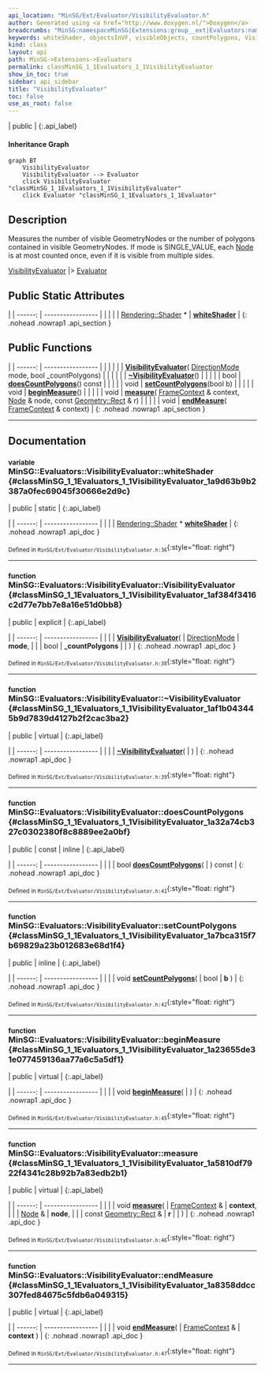 ```yaml
---
api_location: "MinSG/Ext/Evaluator/VisibilityEvaluator.h"
author: Generated using <a href="http://www.doxygen.nl/">Doxygen</a>
breadcrumbs: "MinSG:namespaceMinSG|Extensions:group__ext|Evaluators:namespaceMinSG_1_1Evaluators"
keywords: whiteShader, objectsInVF, visibleObjects, countPolygons, VisibilityEvaluator, ~VisibilityEvaluator, doesCountPolygons, setCountPolygons, beginMeasure, measure, endMeasure
kind: class
layout: api
path: MinSG->Extensions->Evaluators
permalink: classMinSG_1_1Evaluators_1_1VisibilityEvaluator
show_in_toc: true
sidebar: api_sidebar
title: "VisibilityEvaluator"
toc: false
use_as_root: false
---
```


| public |
{:.api_label}

#### Inheritance Graph

```mermaid
graph BT
	VisibilityEvaluator
	VisibilityEvaluator --> Evaluator
	click VisibilityEvaluator "classMinSG_1_1Evaluators_1_1VisibilityEvaluator"
	click Evaluator "classMinSG_1_1Evaluators_1_1Evaluator"
```

## Description



Measures the number of visible GeometryNodes or the number of polygons contained in visible GeometryNodes. If mode is SINGLE_VALUE, each [Node](classMinSG_1_1Node) is at most counted once, even if it is visible from multiple sides.

 [VisibilityEvaluator](classMinSG_1_1Evaluators_1_1VisibilityEvaluator) |> [Evaluator](classMinSG_1_1Evaluators_1_1Evaluator) 



## Public Static Attributes

|
| ------: | ----------------- |
|  | |
| [Rendering::Shader](classRendering_1_1Shader) * | **[whiteShader](#classMinSG_1_1Evaluators_1_1VisibilityEvaluator_1a9d63b9b2387a0fec69045f30666e2d9c)**  |
{: .nohead .nowrap1 .api_section }


## Public Functions

|
| ------: | ----------------- |
|  | |
|  | **[VisibilityEvaluator](#classMinSG_1_1Evaluators_1_1VisibilityEvaluator_1af384f3416c2d77e7bb7e8a16e51d0bb8)**( [DirectionMode](classMinSG_1_1Evaluators_1_1Evaluator#classMinSG_1_1Evaluators_1_1Evaluator_1addbbec5e92458641beb8a715f7904b1b)  mode, bool _countPolygons) |
|  | |
|  | **[~VisibilityEvaluator](#classMinSG_1_1Evaluators_1_1VisibilityEvaluator_1af1b043445b9d7839d4127b2f2cac3ba2)**() |
|  | |
| bool | **[doesCountPolygons](#classMinSG_1_1Evaluators_1_1VisibilityEvaluator_1a32a74cb327c0302380f8c8889ee2a0bf)**() const |
|  | |
| void | **[setCountPolygons](#classMinSG_1_1Evaluators_1_1VisibilityEvaluator_1a7bca315f7b69829a23b012683e68d1f4)**(bool b) |
|  | |
| void | **[beginMeasure](#classMinSG_1_1Evaluators_1_1VisibilityEvaluator_1a23655de31e077459136aa77a6c5a5df1)**() |
|  | |
| void | **[measure](#classMinSG_1_1Evaluators_1_1VisibilityEvaluator_1a5810df7922f4341c28b92b7a83edb2b1)**( [FrameContext](classMinSG_1_1FrameContext) & context,  [Node](classMinSG_1_1Node) & node, const [Geometry::Rect](namespaceGeometry#namespaceGeometry_1acedeea2f6bddd99f077df6f73901a875) & r) |
|  | |
| void | **[endMeasure](#classMinSG_1_1Evaluators_1_1VisibilityEvaluator_1a8358ddcc307fed84675c5fdb6a049315)**( [FrameContext](classMinSG_1_1FrameContext) & context) |
{: .nohead .nowrap1 .api_section }


-------------------------------------------------------------------

## Documentation

### <small>variable</small><br/> MinSG::Evaluators::VisibilityEvaluator::whiteShader {#classMinSG_1_1Evaluators_1_1VisibilityEvaluator_1a9d63b9b2387a0fec69045f30666e2d9c}

| public | static |
{:.api_label}

|
| ------: | ----------------- |
|  |
| [Rendering::Shader](classRendering_1_1Shader) * **[whiteShader](#classMinSG_1_1Evaluators_1_1VisibilityEvaluator_1a9d63b9b2387a0fec69045f30666e2d9c)**  |
{: .nohead .nowrap1 .api_doc }





<sub>Defined in `MinSG/Ext/Evaluator/VisibilityEvaluator.h:36`</sub>{:style="float: right"}

-------------------------------------------------------------------

### <small>function</small><br/> MinSG::Evaluators::VisibilityEvaluator::VisibilityEvaluator {#classMinSG_1_1Evaluators_1_1VisibilityEvaluator_1af384f3416c2d77e7bb7e8a16e51d0bb8}

| public | explicit |
{:.api_label}

|
| ------: | ----------------- |
|  |
|  **[VisibilityEvaluator](#classMinSG_1_1Evaluators_1_1VisibilityEvaluator_1af384f3416c2d77e7bb7e8a16e51d0bb8)**( |  [DirectionMode](classMinSG_1_1Evaluators_1_1Evaluator#classMinSG_1_1Evaluators_1_1Evaluator_1addbbec5e92458641beb8a715f7904b1b)  | **mode**, |
| | bool | **_countPolygons** |
|   ) |
{: .nohead .nowrap1 .api_doc }





<sub>Defined in `MinSG/Ext/Evaluator/VisibilityEvaluator.h:38`</sub>{:style="float: right"}

-------------------------------------------------------------------

### <small>function</small><br/> MinSG::Evaluators::VisibilityEvaluator::~VisibilityEvaluator {#classMinSG_1_1Evaluators_1_1VisibilityEvaluator_1af1b043445b9d7839d4127b2f2cac3ba2}

| public | virtual |
{:.api_label}

|
| ------: | ----------------- |
|  |
|  **[~VisibilityEvaluator](#classMinSG_1_1Evaluators_1_1VisibilityEvaluator_1af1b043445b9d7839d4127b2f2cac3ba2)**( |  ) |
{: .nohead .nowrap1 .api_doc }





<sub>Defined in `MinSG/Ext/Evaluator/VisibilityEvaluator.h:39`</sub>{:style="float: right"}

-------------------------------------------------------------------

### <small>function</small><br/> MinSG::Evaluators::VisibilityEvaluator::doesCountPolygons {#classMinSG_1_1Evaluators_1_1VisibilityEvaluator_1a32a74cb327c0302380f8c8889ee2a0bf}

| public | const | inline |
{:.api_label}

|
| ------: | ----------------- |
|  |
| bool **[doesCountPolygons](#classMinSG_1_1Evaluators_1_1VisibilityEvaluator_1a32a74cb327c0302380f8c8889ee2a0bf)**( |  ) const |
{: .nohead .nowrap1 .api_doc }





<sub>Defined in `MinSG/Ext/Evaluator/VisibilityEvaluator.h:41`</sub>{:style="float: right"}

-------------------------------------------------------------------

### <small>function</small><br/> MinSG::Evaluators::VisibilityEvaluator::setCountPolygons {#classMinSG_1_1Evaluators_1_1VisibilityEvaluator_1a7bca315f7b69829a23b012683e68d1f4}

| public | inline |
{:.api_label}

|
| ------: | ----------------- |
|  |
| void **[setCountPolygons](#classMinSG_1_1Evaluators_1_1VisibilityEvaluator_1a7bca315f7b69829a23b012683e68d1f4)**( | bool | **b** ) |
{: .nohead .nowrap1 .api_doc }





<sub>Defined in `MinSG/Ext/Evaluator/VisibilityEvaluator.h:42`</sub>{:style="float: right"}

-------------------------------------------------------------------

### <small>function</small><br/> MinSG::Evaluators::VisibilityEvaluator::beginMeasure {#classMinSG_1_1Evaluators_1_1VisibilityEvaluator_1a23655de31e077459136aa77a6c5a5df1}

| public | virtual |
{:.api_label}

|
| ------: | ----------------- |
|  |
| void **[beginMeasure](#classMinSG_1_1Evaluators_1_1VisibilityEvaluator_1a23655de31e077459136aa77a6c5a5df1)**( |  ) |
{: .nohead .nowrap1 .api_doc }





<sub>Defined in `MinSG/Ext/Evaluator/VisibilityEvaluator.h:45`</sub>{:style="float: right"}

-------------------------------------------------------------------

### <small>function</small><br/> MinSG::Evaluators::VisibilityEvaluator::measure {#classMinSG_1_1Evaluators_1_1VisibilityEvaluator_1a5810df7922f4341c28b92b7a83edb2b1}

| public | virtual |
{:.api_label}

|
| ------: | ----------------- |
|  |
| void **[measure](#classMinSG_1_1Evaluators_1_1VisibilityEvaluator_1a5810df7922f4341c28b92b7a83edb2b1)**( |  [FrameContext](classMinSG_1_1FrameContext) & | **context**, |
| |  [Node](classMinSG_1_1Node) & | **node**, |
| | const [Geometry::Rect](namespaceGeometry#namespaceGeometry_1acedeea2f6bddd99f077df6f73901a875) & | **r** |
|   ) |
{: .nohead .nowrap1 .api_doc }





<sub>Defined in `MinSG/Ext/Evaluator/VisibilityEvaluator.h:46`</sub>{:style="float: right"}

-------------------------------------------------------------------

### <small>function</small><br/> MinSG::Evaluators::VisibilityEvaluator::endMeasure {#classMinSG_1_1Evaluators_1_1VisibilityEvaluator_1a8358ddcc307fed84675c5fdb6a049315}

| public | virtual |
{:.api_label}

|
| ------: | ----------------- |
|  |
| void **[endMeasure](#classMinSG_1_1Evaluators_1_1VisibilityEvaluator_1a8358ddcc307fed84675c5fdb6a049315)**( |  [FrameContext](classMinSG_1_1FrameContext) & | **context** ) |
{: .nohead .nowrap1 .api_doc }





<sub>Defined in `MinSG/Ext/Evaluator/VisibilityEvaluator.h:47`</sub>{:style="float: right"}

-------------------------------------------------------------------

